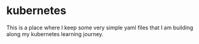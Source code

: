 # kubernetes

This is a place where I keep some very simple yaml files that I am building along my kubernetes learning journey.
